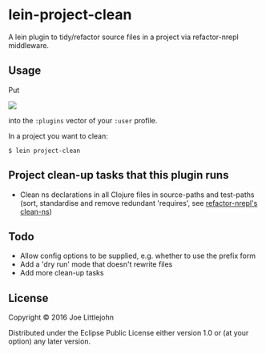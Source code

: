 # lein-project-clean

A lein plugin to tidy/refactor source files in a project via refactor-nrepl middleware.

## Usage

Put 

![](https://clojars.org/lein-project-clean/latest-version.svg) 

into the `:plugins` vector of your `:user` profile.

In a project you want to clean:

    $ lein project-clean

## Project clean-up tasks that this plugin runs

* Clean ns declarations in all Clojure files in source-paths and test-paths (sort, standardise and remove redundant 'requires', see [refactor-nrepl's clean-ns](https://github.com/clojure-emacs/refactor-nrepl/blob/a9d5dcf20e9657fa8afd7ffd609ff6c284ad893a/src/refactor_nrepl/ns/clean_ns.clj))

## Todo

* Allow config options to be supplied, e.g. whether to use the prefix form
* Add a 'dry run' mode that doesn't rewrite files
* Add more clean-up tasks

## License

Copyright © 2016 Joe Littlejohn

Distributed under the Eclipse Public License either version 1.0 or (at
your option) any later version.
